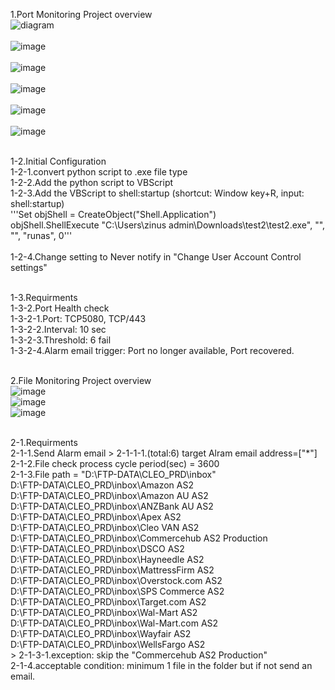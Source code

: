 1.Port Monitoring Project overview</br>
![diagram](https://user-images.githubusercontent.com/54308434/209359902-521ec9e5-fada-4a54-8fb2-da0b8a99f5fb.png)</br></br>
![image](https://user-images.githubusercontent.com/54308434/203085763-cd0e1769-9b86-4054-9249-af0f7bb20d2f.png)</br></br>
![image](https://user-images.githubusercontent.com/54308434/203654226-f0fdce3f-8a03-442c-a035-6972a945eb2b.png)</br></br>
![image](https://user-images.githubusercontent.com/54308434/204111862-cd9b3465-4d18-4505-a00b-2ddb4e6dff23.png)</br></br>
![image](https://user-images.githubusercontent.com/54308434/204115835-0ba5b0bb-901b-46fe-a629-dca4c2322346.png)</br></br>
![image](https://user-images.githubusercontent.com/54308434/204115855-53ee03b4-8b5c-489e-80c5-8ba08ae62c7f.png)</br></br>


1-2.Initial Configuration</br>
1-2-1.convert python script to .exe file type</br> 
1-2-2.Add the python script to VBScript</br>
1-2-3.Add the VBScript to shell:startup (shortcut: Window key+R, input: shell:startup)</br>
    '''Set objShell = CreateObject("Shell.Application")</br>
    objShell.ShellExecute "C:\Users\zinus admin\Downloads\test2\test2.exe", "", "", "runas", 0'''</br>
    </br>
1-2-4.Change setting to Never notify in "Change User Account Control settings"</br></br>

1-3.Requirments</br>
1-3-2.Port Health check</br>
1-3-2-1.Port: TCP5080, TCP/443</br>
1-3-2-2.Interval: 10 sec</br>
1-3-2-3.Threshold: 6 fail</br>
1-3-2-4.Alarm email trigger: Port no longer available, Port recovered.</br></br>

2.File Monitoring Project overview</br>
![image](https://user-images.githubusercontent.com/54308434/204115728-bb054c3c-1f73-4158-8249-98bfbcd6f05a.png)</br>
![image](https://user-images.githubusercontent.com/54308434/204115808-a857c4f1-c408-41c8-8ebe-829dcfe4f23e.png)</br>
![image](https://user-images.githubusercontent.com/54308434/204453837-026ecd2b-9e93-4974-85b1-4b733cab3420.png)</br></br>

2-1.Requirments</br>
2-1-1.Send Alarm email 
    > 2-1-1-1.(total:6) target Alram email address=["*"] </br>
2-1-2.File check process cycle period(sec) = 3600</br>
2-1-3.File path = "D:\FTP-DATA\CLEO_PRD\inbox"</br>
    D:\FTP-DATA\CLEO_PRD\inbox\Amazon AS2</br>
    D:\FTP-DATA\CLEO_PRD\inbox\Amazon AU AS2</br>
    D:\FTP-DATA\CLEO_PRD\inbox\ANZBank AU AS2</br>
    D:\FTP-DATA\CLEO_PRD\inbox\Apex AS2</br>
    D:\FTP-DATA\CLEO_PRD\inbox\Cleo VAN AS2</br>
    D:\FTP-DATA\CLEO_PRD\inbox\Commercehub AS2 Production</br>
    D:\FTP-DATA\CLEO_PRD\inbox\DSCO AS2</br>
    D:\FTP-DATA\CLEO_PRD\inbox\Hayneedle AS2</br>
    D:\FTP-DATA\CLEO_PRD\inbox\MattressFirm AS2</br>
    D:\FTP-DATA\CLEO_PRD\inbox\Overstock.com AS2</br>
    D:\FTP-DATA\CLEO_PRD\inbox\SPS Commerce AS2</br>
    D:\FTP-DATA\CLEO_PRD\inbox\Target.com AS2</br>
    D:\FTP-DATA\CLEO_PRD\inbox\Wal-Mart AS2</br>
    D:\FTP-DATA\CLEO_PRD\inbox\Wal-Mart.com AS2</br>
    D:\FTP-DATA\CLEO_PRD\inbox\Wayfair AS2</br>
    D:\FTP-DATA\CLEO_PRD\inbox\WellsFargo AS2</br>
    > 2-1-3-1.exception: skip the "Commercehub AS2 Production"</br>
2-1-4.acceptable condition: minimum 1 file in the folder but if not send an email.
